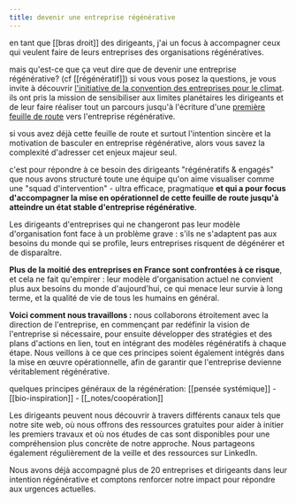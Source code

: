 ```yaml
---
title: devenir une entreprise régénérative
---
```


en tant que [[bras droit]] des dirigeants, j'ai un focus à accompagner ceux qui veulent faire de leurs entreprises des organisations régénératives.

mais qu'est-ce que ça veut dire que de devenir une entreprise régénérative? (cf [[régénératif]])
si vous vous posez la questions, je vous invite à découvrir [l'initiative de la convention des entreprises pour le climat](https://cec-impact.org/). ils ont pris la mission de sensibiliser aux limites planétaires les dirigeants et de leur faire réaliser tout un parcours jusqu'à l'écriture d'une [première feuille de route](https://cec-fdr.softr.app/) vers l'entreprise régénérative.

si vous avez déjà cette feuille de route et surtout l'intention sincère et la motivation de basculer en entreprise régénérative, alors vous savez la complexité d'adresser cet enjeux majeur seul.

c'est pour répondre à ce besoin des dirigeants "régénératifs & engagés" que nous avons structuré toute une équipe qu'on aime visualiser comme une "squad d'intervention" - ultra efficace, pragmatique **et qui a pour focus d'accompagner la mise en opérationnel de cette feuille de route jusqu'à atteindre un état stable d'entreprise régénérative**.

Les dirigeants d'entreprises qui ne changeront pas leur modèle d'organisation font face à un problème grave : s'ils ne s'adaptent pas aux besoins du monde qui se profile, leurs entreprises risquent de dégénérer et de disparaître.

**Plus de la moitié des entreprises en France sont confrontées à ce risque**, et cela ne fait qu'empirer : leur modèle d'organisation actuel ne convient plus aux besoins du monde d'aujourd'hui, ce qui menace leur survie à long terme, et la qualité de vie de tous les humains en général.

**Voici comment nous travaillons :** nous collaborons étroitement avec la direction de l'entreprise, en commençant par redéfinir la vision de l'entreprise si nécessaire, pour ensuite développer des stratégies et des plans d'actions en lien, tout en intégrant des modèles régénératifs à chaque étape. Nous veillons à ce que ces principes soient également intégrés dans la mise en œuvre opérationnelle, afin de garantir que l'entreprise devienne véritablement régénérative.

quelques principes généraux de la régénération:
[[pensée systémique]] - [[bio-inspiration]] - [[_notes/coopération]]

Les dirigeants peuvent nous découvrir à travers différents canaux tels que notre site web, où nous offrons des ressources gratuites pour aider à initier les premiers travaux et où nos études de cas sont disponibles pour une compréhension plus concrète de notre approche. Nous partageons également régulièrement de la veille et des ressources sur LinkedIn.

Nous avons déjà accompagné plus de 20 entreprises et dirigeants dans leur intention régénérative et comptons renforcer notre impact pour répondre aux urgences actuelles.


